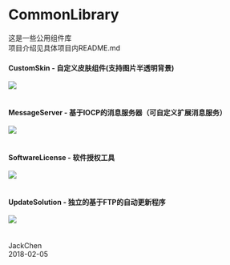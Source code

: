 # CommonLibrary
这是一些公用组件库<br>项目介绍见具体项目内README.md

#### CustomSkin - 自定义皮肤组件(支持图片半透明背景)<br><br>![](https://github.com/chen365409389/CommonLibrary/blob/master/Img/CS.png)<br><br>
#### MessageServer - 基于IOCP的消息服务器（可自定义扩展消息服务）<br><br>![](https://github.com/chen365409389/CommonLibrary/blob/master/Img/MS.png)<br><br>
#### SoftwareLicense - 软件授权工具<br><br>![](https://github.com/chen365409389/CommonLibrary/blob/master/Img/REG.png)<br><br>
#### UpdateSolution - 独立的基于FTP的自动更新程序<br><br>![](https://github.com/chen365409389/CommonLibrary/blob/master/Img/AU.png)<br><br>
JackChen<br>
2018-02-05
